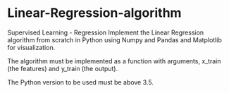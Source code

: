 # Linear-Regression-algorithm

Supervised Learning - Regression
Implement the Linear Regression algorithm from scratch in Python using Numpy and Pandas and Matplotlib for visualization.

The algorithm must be implemented as a function with arguments, x_train (the features) and y_train (the output).

The Python version to be used must be above 3.5.
